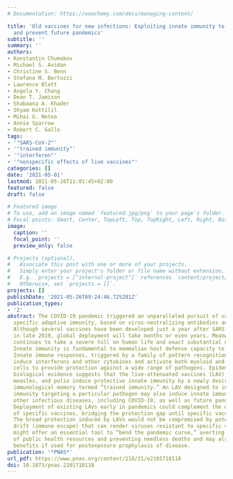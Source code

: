 ```yaml
---
# Documentation: https://wowchemy.com/docs/managing-content/

title: 'Old vaccines for new infections: Exploiting innate immunity to control COVID-19
  and prevent future pandemics'
subtitle: ''
summary: ''
authors:
- Konstantin Chumakov
- Michael S. Avidan
- Christine S. Benn
- Stefano M. Bertozzi
- Lawrence Blatt
- Angela Y. Chang
- Dean T. Jamison
- Shabaana A. Khader
- Shyam Kottilil
- Mihai G. Netea
- Annie Sparrow
- Robert C. Gallo
tags:
- '"SARS-CoV-2"'
- '"trained immunity"'
- '"interferon"'
- '"nonspecific effects of live vaccines"'
categories: []
date: '2021-05-01'
lastmod: 2021-05-26T11:01:45+02:00
featured: false
draft: false

# Featured image
# To use, add an image named `featured.jpg/png` to your page's folder.
# Focal points: Smart, Center, TopLeft, Top, TopRight, Left, Right, BottomLeft, Bottom, BottomRight.
image:
  caption: ''
  focal_point: ''
  preview_only: false

# Projects (optional).
#   Associate this post with one or more of your projects.
#   Simply enter your project's folder or file name without extension.
#   E.g. `projects = ["internal-project"]` references `content/project/deep-learning/index.md`.
#   Otherwise, set `projects = []`.
projects: []
publishDate: '2021-05-26T09:24:46.725281Z'
publication_types:
- '2'
abstract: The COVID-19 pandemic triggered an unparalleled pursuit of vaccines to induce
  specific adaptive immunity, based on virus-neutralizing antibodies and T cell responses.
  Although several vaccines have been developed just a year after SARS-CoV-2 emerged
  in late 2019, global deployment will take months or even years. Meanwhile, the virus
  continues to take a severe toll on human life and exact substantial economic costs.
  Innate immunity is fundamental to mammalian host defense capacity to combat infections.
  Innate immune responses, triggered by a family of pattern recognition receptors,
  induce interferons and other cytokines and activate both myeloid and lymphoid immune
  cells to provide protection against a wide range of pathogens. Epidemiological and
  biological evidence suggests that the live-attenuated vaccines (LAV) targeting tuberculosis,
  measles, and polio induce protective innate immunity by a newly described form of
  immunological memory termed “trained immunity.” An LAV designed to induce adaptive
  immunity targeting a particular pathogen may also induce innate immunity that mitigates
  other infectious diseases, including COVID-19, as well as future pandemic threats.
  Deployment of existing LAVs early in pandemics could complement the development
  of specific vaccines, bridging the protection gap until specific vaccines arrive.
  The broad protection induced by LAVs would not be compromised by potential antigenic
  drift (immune escape) that can render viruses resistant to specific vaccines. LAVs
  might offer an essential tool to “bend the pandemic curve,” averting the exhaustion
  of public health resources and preventing needless deaths and may also have therapeutic
  benefits if used for postexposure prophylaxis of disease.
publication: '*PNAS*'
url_pdf: https://www.pnas.org/content/118/21/e2101718118
doi: 10.1073/pnas.2101718118
---
```

